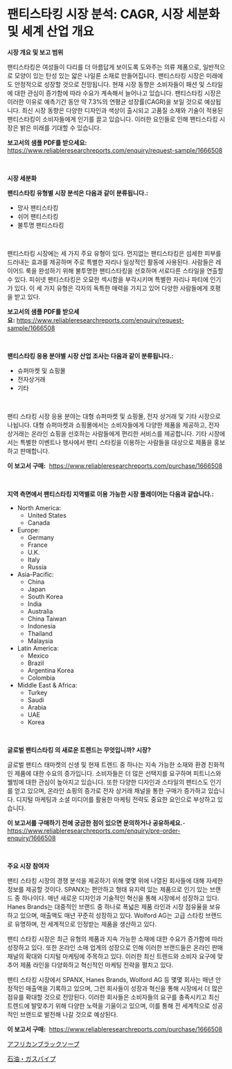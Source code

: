 <p><h1>팬티스타킹 시장 분석: CAGR, 시장 세분화 및 세계 산업 개요</h1></p><p><strong>시장 개요 및 보고 범위</strong></p>
<p><p>팬티스타킹은 여성들이 다리를 더 아름답게 보이도록 도와주는 의류 제품으로, 일반적으로 모양이 있는 탄성 있는 얇은 나일론 소재로 만들어집니다. 팬티스타킹 시장은 미래에도 안정적으로 성장할 것으로 전망됩니다. 현재 시장 동향은 소비자들이 패션 및 스타일에 대한 관심이 증가함에 따라 수요가 계속해서 늘어나고 있습니다. 팬티스타킹 시장은 이러한 이유로 예측기간 동안 약 7.3%의 연평균 성장률(CAGR)을 보일 것으로 예상됩니다. 최신 시장 동향은 다양한 디자인과 색상이 출시되고 고품질 소재와 기술이 적용된 팬티스타킹이 소비자들에게 인기를 끌고 있습니다. 이러한 요인들로 인해 팬티스타킹 시장은 밝은 미래를 기대할 수 있습니다.</p></p>
<p><strong>보고서의 샘플 PDF를 받으세요:</strong> <a href="https://www.reliableresearchreports.com/enquiry/request-sample/1666508">https://www.reliableresearchreports.com/enquiry/request-sample/1666508</a></p>
<p>&nbsp;</p>
<p><strong>시장 세분화</strong></p>
<p><strong>팬티스타킹 유형별 시장 분석은 다음과 같이 분류됩니다.:</strong></p>
<p><ul><li>망사 팬티스타킹</li><li>쉬어 팬티스타킹</li><li>불투명 팬티스타킹</li></ul></p>
<p>&nbsp;</p>
<p><p>팬티스타킹 시장에는 세 가지 주요 유형이 있다. 먼지없는 팬티스타킹은 섬세한 피부를 드러내는 효과를 제공하며 주로 특별한 자리나 일상적인 활동에 사용된다. 사람들은 레이어드 룩을 완성하기 위해 불투명한 팬티스타킹을 선호하며 서로다른 스타일을 연출할 수 있다. 피쉬넷 팬티스타킹은 오묘한 섹시함을 부각시키며 특별한 자리나 파티에 인기가 있다. 이 세 가지 유형은 각자의 독특한 매력을 가지고 있어 다양한 사람들에게 호평을 받고 있다.</p></p>
<p><strong>보고서의 샘플 PDF를 받으세요:</strong>&nbsp;<a href="https://www.reliableresearchreports.com/enquiry/request-sample/1666508">https://www.reliableresearchreports.com/enquiry/request-sample/1666508</a></p>
<p>&nbsp;</p>
<p><strong> 팬티스타킹 응용 분야별 시장 산업 조사는 다음과 같이 분류됩니다.:</strong></p>
<p><ul><li>슈퍼마켓 및 쇼핑몰</li><li>전자상거래</li><li>기타</li></ul></p>
<p>&nbsp;</p>
<p><p>팬티 스타킹 시장 응용 분야는 대형 슈퍼마켓 및 쇼핑몰, 전자 상거래 및 기타 시장으로 나뉩니다. 대형 슈퍼마켓과 쇼핑몰에서는 소비자들에게 다양한 제품을 제공하고, 전자 상거래는 온라인 쇼핑을 선호하는 사람들에게 편리한 서비스를 제공합니다. 기타 시장에서는 특별한 이벤트나 행사에서 팬티 스타킹을 이용하는 사람들을 대상으로 제품을 홍보하고 판매합니다.</p></p>
<p><strong>이 보고서 구매:</strong>&nbsp; <a href="https://www.reliableresearchreports.com/purchase/1666508">https://www.reliableresearchreports.com/purchase/1666508</a></p>
<p>&nbsp;</p>
<p><strong>지역 측면에서 팬티스타킹 지역별로 이용 가능한 시장 플레이어는 다음과 같습니다.:</strong></p>
<p><ul>
    <li>
        North America:
        <ul>
            <li>United States</li>
            <li>Canada</li>
        </ul>
    </li>
    <li>
        Europe:
        <ul>
            <li>Germany</li>
            <li>France</li>
            <li>U.K.</li>
            <li>Italy</li>
            <li>Russia</li>
        </ul>
    </li>
    <li>
        Asia-Pacific:
        <ul>
            <li>China</li>
            <li>Japan</li>
            <li>South Korea</li>
            <li>India</li>
            <li>Australia</li>
            <li>China Taiwan</li>
            <li>Indonesia</li>
            <li>Thailand</li>
            <li>Malaysia</li>
        </ul>
    </li>
    <li>
        Latin America:
        <ul>
            <li>Mexico</li>
            <li>Brazil</li>
            <li>Argentina Korea</li>
            <li>Colombia</li>
        </ul>
    </li>
    <li>
        Middle East & Africa:
        <ul>
            <li>Turkey</li>
            <li>Saudi</li>
            <li>Arabia</li>
            <li>UAE</li>
            <li>Korea</li>
        </ul>
    </li>
    </ul></p>
<p>&nbsp;</p>
<p><strong>글로벌 팬티스타킹 의 새로운 트렌드는 무엇입니까? 시장?</strong></p>
<p><p>글로벌 팬티스 태마켓의 신생 및 현재 트렌드 중 하나는 지속 가능한 소재와 환경 친화적인 제품에 대한 수요의 증가입니다. 소비자들은 더 많은 선택지를 요구하며 피트니스와 웰빙에 대한 관심이 높아지고 있습니다. 또한 다양한 디자인과 스타일의 팬티스도 인기를 얻고 있으며, 온라인 쇼핑의 증가로 전자 상거래 채널을 통한 구매가 증가하고 있습니다. 디지털 마케팅과 소셜 미디어를 활용한 마케팅 전략도 중요한 요인으로 부상하고 있습니다.</p></p>
<p><strong>이 보고서를 구매하기 전에 궁금한 점이 있으면 문의하거나 공유하세요.</strong>- <a href="https://www.reliableresearchreports.com/enquiry/pre-order-enquiry/1666508">https://www.reliableresearchreports.com/enquiry/pre-order-enquiry/1666508</a></p>
<p>&nbsp;</p>
<p><strong>주요 시장 참여자</strong></p>
<p><p>팬티 스타킹 시장의 경쟁 분석을 제공하기 위해 몇몇 위에 나열된 회사들에 대해 자세한 정보를 제공할 것이다. SPANX는 편안하고 형태 유지력 있는 제품으로 인기 있는 브랜드 중 하나이다. 매년 새로운 디자인과 기술적인 혁신을 통해 시장에서 성장하고 있다. Hanes Brands는 대중적인 브랜드 중 하나로 폭넓은 제품 라인과 시장 점유율을 보유하고 있으며, 매출액도 매년 꾸준히 성장하고 있다. Wolford AG는 고급 스타킹 브랜드로 유명하며, 전 세계적으로 인정받는 제품을 생산하고 있다.</p><p>팬티 스타킹 시장은 최근 유형의 제품과 지속 가능한 소재에 대한 수요가 증가함에 따라 성장하고 있다. 또한 온라인 소매 업계의 성장으로 인해 이러한 브랜드들은 온라인 판매 채널의 확대와 디지털 마케팅에 주목하고 있다. 이러한 최신 트렌드와 소비자 요구에 맞추어 제품 라인을 다양화하고 혁신적인 마케팅 전략을 펼치고 있다.</p><p>팬티 스타킹 시장에서 SPANX, Hanes Brands, Wolford AG 등 몇몇 회사는 매년 안정적인 매출액을 기록하고 있으며, 그런 회사들이 성장과 혁신을 통해 시장에서 더 많은 점유를 확대할 것으로 전망된다. 이러한 회사들은 소비자들의 요구를 충족시키고 최신 트렌드에 발맞추기 위해 다양한 노력을 기울이고 있으며, 이를 통해 전 세계적으로 성공적인 브랜드로 발전해 나갈 것으로 예상된다.</p></p>
<p><strong>이 보고서 구매:</strong>&nbsp;&nbsp;<a href="https://www.reliableresearchreports.com/purchase/1666508">https://www.reliableresearchreports.com/purchase/1666508</a></p>
<p><p><a href="https://github.com/Sophiaard2003/Market-Research-Report-List-1/blob/main/427873015124.md">アフリカンブラックソープ</a></p><p><a href="https://medium.com/@elmoray21/%E7%9F%B3%E6%B2%B9-%E3%82%AC%E3%82%B9%E3%83%91%E3%82%A4%E3%83%97%E5%B8%82%E5%A0%B4%E3%81%AE%E3%83%88%E3%83%AC%E3%83%B3%E3%83%89%E3%81%A8%E5%B8%82%E5%A0%B4%E5%88%86%E6%9E%90%E3%81%AF-2024%E5%B9%B4%E3%81%8B%E3%82%892031%E5%B9%B4%E3%81%BE%E3%81%A7%E3%81%AE%E6%9C%9F%E9%96%93%E3%81%AB%E4%BA%88%E6%B8%AC%E3%81%95%E3%82%8C%E3%81%A6%E3%81%84%E3%81%BE%E3%81%99-9accddeffcac">石油・ガスパイプ</a></p></p>
